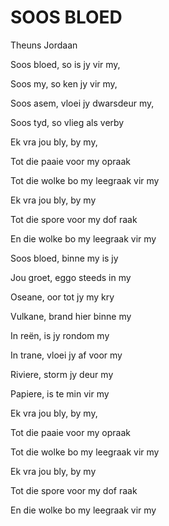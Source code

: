 # SOOS BLOED

Theuns Jordaan

Soos bloed, so is jy vir my,

Soos my, so ken jy vir my,

Soos asem, vloei jy dwarsdeur my,

Soos tyd, so vlieg als verby


Ek vra jou bly, by my,

Tot die paaie voor my opraak

Tot die wolke bo my leegraak vir my

Ek vra jou bly, by my

Tot die spore voor my dof raak

En die wolke bo my leegraak vir my


Soos bloed, binne my is jy

Jou groet, eggo steeds in my

Oseane, oor tot jy my kry

Vulkane, brand hier binne my


In reën, is jy rondom my

In trane, vloei jy af voor my

Riviere, storm jy deur my

Papiere, is te min vir my


Ek vra jou bly, by my,

Tot die paaie voor my opraak

Tot die wolke bo my leegraak vir my

Ek vra jou bly, by my

Tot die spore voor my dof raak

En die wolke bo my leegraak vir my

